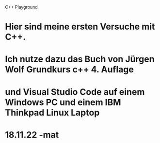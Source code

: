 C++ Playground 
# Hier sind meine ersten Versuche mit C++.
# Ich nutze dazu das Buch von Jürgen Wolf Grundkurs c++ 4. Auflage 
# und Visual Studio Code auf einem Windows PC und einem IBM Thinkpad Linux Laptop
# 18.11.22 -mat

